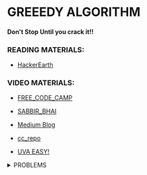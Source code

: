 # GREEEDY ALGORITHM

#### Don't Stop Until you crack it!!

### READING MATERIALS:

- [HackerEarth](https://github.com/user/repo/blob/branch/other_file.md)

### VIDEO MATERIALS:

- [FREE_CODE_CAMP](https://www.youtube.com/watch?v=bC7o8P_Ste4)

- [SABBIR_BHAI](https://drive.google.com/file/d/1UFCLr2uAPhx8v6NwEQNjEKrLyPr_sUYG/view)

- [Medium Blog](https://medium.com/techie-delight/top-7-greedy-algorithm-problems-3885feaf9430)

- [cc_repo](https://github.com/the-hyp0cr1t3/CC/blob/master/Beginner%20Topics/%5BS1%5D%20Greed%20is%20good%2C%20sort%20of/%5BEP%202%5D%20Greedy.md)

- [UVA EASY!](https://onlinejudge.org/index.php?option=com_onlinejudge&Itemid=8&category=657)

<details>
  <summary>PROBLEMS </summary>
  
  ### Problems Store
  - [Medium Blog](https://medium.com/techie-delight/top-7-greedy-algorithm-problems-3885feaf9430)

- [cc_repo](https://github.com/the-hyp0cr1t3/CC/blob/master/Beginner%20Topics/%5BS1%5D%20Greed%20is%20good%2C%20sort%20of/%5BEP%202%5D%20Greedy.md)

- [UVA EASY!](https://onlinejudge.org/index.php?option=com_onlinejudge&Itemid=8&category=657)
</details>
